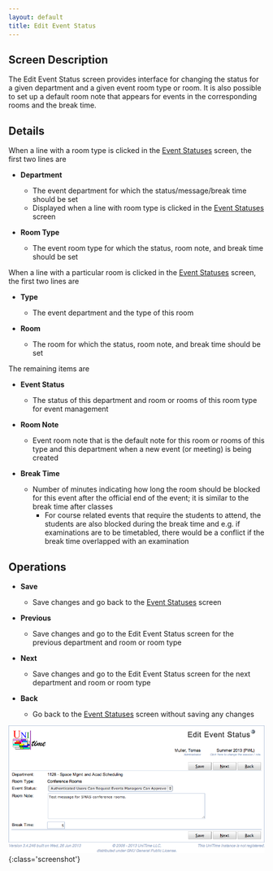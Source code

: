 ```yaml
---
layout: default
title: Edit Event Status
---
```



## Screen Description


 The Edit Event Status screen provides interface for changing the status for a given department and a given event room type or room. It is also possible to set up a default room note that appears for events in the corresponding rooms and the break time.

## Details


 When a line with a room type is clicked in the [Event Statuses](event-statuses) screen, the first two lines are

* **Department**
	* The event department for which the status/message/break time should be set
	* Displayed when a line with room type is clicked in the [Event Statuses](event-statuses) screen

* **Room Type**
	* The event room type for which the status, room note, and break time should be set


 When a line with a particular room is clicked in the [Event Statuses](event-statuses) screen, the first two lines are

* **Type**
	* The event department and the type of this room

* **Room**
	* The room for which the status, room note, and break time should be set


 The remaining items are

* **Event Status**
	* The status of this department and room or rooms of this room type for event management

* **Room Note**
	* Event room note that is the default note for this room or rooms of this type and this department when a new event (or meeting) is being created

* **Break Time**
	* Number of minutes indicating how long the room should be blocked for this event after the official end of the event; it is similar to the break time after classes
		* For course related events that require the students to attend, the students are also blocked during the break time and e.g. if examinations are to be timetabled, there would be a conflict if the break time overlapped with an examination

## Operations

* **Save**
	* Save changes and go back to the [Event Statuses](event-statuses) screen

* **Previous**
	* Save changes and go to the Edit Event Status screen for the previous department and room or room type

* **Next**
	* Save changes and go to the Edit Event Status screen for the next department and room or room type

* **Back**
	* Go back to the [Event Statuses](event-statuses) screen without saving any changes


![Edit Event Status](images/edit-event-status-1.png){:class='screenshot'}
